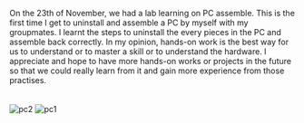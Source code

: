 On the 23th of November, we had a lab learning on PC assemble. This is the first time I get to uninstall and assemble a PC by myself with my groupmates.
I learnt the steps to uninstall the every pieces in the PC and assemble back correctly.
In my opinion, hands-on work is the best way for us to understand or to master a skill or to understand the hardware. I appreciate and hope to have more hands-on 
works or projects in the future so that we could really learn from it and gain more experience from those practises. <br/> <br/> <br/>
![pc2](https://github.com/chauyingjia/Year-1_sem-1/assets/148327652/62fd40c4-bbf5-470a-bfa9-a29df8dd0032)
![pc1](https://github.com/chauyingjia/Year-1_sem-1/assets/148327652/e550424e-9201-4d17-b94a-8652b162dbe0)
